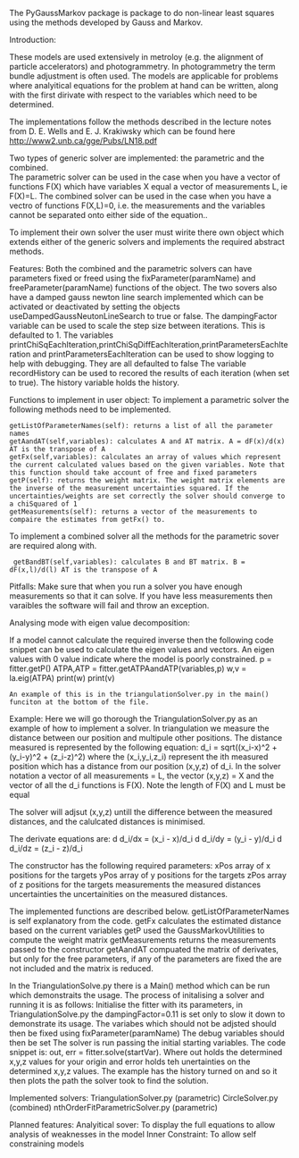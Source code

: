 The PyGaussMarkov package is package to do non-linear least squares using the methods developed by Gauss and Markov.

Introduction:

These models are used extensively in metroloy (e.g. the alignment of particle accelerators) and photogrammetry. In photogrammetry the term bundle adjustment is often used.
The models are applicable for problems where analyitical equations for the problem at hand can be written, along with the first dirivate with respect to the variables which need to be determined.

The implementations follow the methods described in the lecture notes from D. E. Wells and E. J. Krakiwsky which can be found here http://www2.unb.ca/gge/Pubs/LN18.pdf

Two types of generic solver are implemented: the parametric and the combined.  
The parametric solver can be used in the case when you have a vector of functions F(X) which have variables X equal a vector of measurements L, ie F(X)=L.
The combined solver can be used in the case when you have a vectro of functions F(X,L)=0, i.e. the measurements and the variables cannot be separated onto either side of the equation..

To implement their own solver the user must wirite there own object which extends either of the generic solvers and implements the required abstract methods.

Features:
Both the combined and the parametric solvers can have parameters fixed or freed using the fixParameter(paramName) and freeParameter(paramName) functions of the object. 
The two sovers also have a damped gauss newton line search implemented which can be activated or deactivated by setting the objects useDampedGaussNeutonLineSearch to true or false.
The dampingFactor variable can be used to scale the step size between iterations. This is defaulted to 1.
The variables printChiSqEachIteration,printChiSqDiffEachIteration,printParametersEachIteration and printParametersEachIteration can be used to show logging to help with debugging. They are all defaulted to false
The variable recordHistory can be used to recored the results of each iteration (when set to true). The history variable holds the history.

Functions to implement in user object:
To implement a parametric solver the following methods need to be implemented.

    getListOfParameterNames(self): returns a list of all the parameter names
    getAandAT(self,variables): calculates A and AT matrix. A = dF(x)/d(x) AT is the transpose of A
    getFx(self,variables): calculates an array of values which represent the current calculated values based on the given variables. Note that this function should take account of free and fixed parameters
    getP(self): returns the weight matrix. The weight matrix elements are the inverse of the measurement uncertainties squared. If the uncertainties/weights are set correctly the solver should converge to a chiSquared of 1
    getMeasurements(self): returns a vector of the measurements to compaire the estimates from getFx() to.
   
To implement a combined solver all the methods for the parametric sover are required along with.
    
     getBandBT(self,variables): calculates B and BT matrix. B = dF(x,l)/d(l) AT is the transpose of A

Pitfalls:
Make sure that when you run a solver you have enough measurements so that it can solve. If you have less measurements then varaibles the software will fail and throw an exception.

Analysing mode with eigen value decomposition:

If a model cannot calculate the required inverse then the following code snippet can be used to calculate the eigen values and vectors. An eigen values with 0 value indicate where the model is poorly constrained.
    p = fitter.getP() 
    ATPA,ATP = fitter.getATPAandATP(variables,p)
    w,v = la.eig(ATPA)
    print(w)
    print(v)   
    
    An example of this is in the triangulationSolver.py in the main() funciton at the bottom of the file.

Example:
Here we will go thorough the TriangulationSolver.py as an example of how to implement a solver.
In triangulation we measure the distance between our position and multipule other positions. The distance measured is represented by the following equation:
d_i = sqrt((x_i-x)^2 + (y_i-y)^2 + (z_i-z)^2)
where the (x_i,y_i,z_i) represent the ith measured position which has a distance from our position (x,y,z) of d_i.
In the solver notation a vector of all measurements = L, the vector (x,y,z) = X and the vector of all the d_i functions is F(X). Note the length of F(X) and L must be equal

The solver will adjsut (x,y,z) untill the difference between the measured distances, and the calulcated distances is minimised.

The derivate equations are:
d d_i/dx = (x_i - x)/d_i
d d_i/dy = (y_i - y)/d_i
d d_i/dz = (z_i - z)/d_i

The constructor has the following required parameters:
xPos array of x positions for the targets
yPos array of y positions for the targets
zPos array of z positions for the targets
measurements the measured distances
uncertainties the uncertainities on the measured distances.

The implemented functions are described below.
    getListOfParameterNames is self explanatory from the code.
    getFx calculates the estimated distance based on the current variables
    getP used the GaussMarkovUtilities to compute the weight matrix
    getMeasurements returns the measurements passed to the constructor
    getAandAT compuated the matrix of derivates, but only for the free parameters, if any of the parameters are fixed the are not included and the matrix is reduced.

In the TriangulationSolve.py there is a Main() method which can be run which demonstraits the usage. The process of initalising a solver and running it is as follows:
    Initialise the fitter with its parameters, in TriangulationSolve.py the dampingFactor=0.11 is set only to slow it down to demonstrate its usage.
    The variabes which should not be adjsted should then be fixed using fixParameter(paramName)
    The debug variables should then be set
    The solver is run passing the initial starting variables. The code snippet is: out, err = fitter.solve(startVar). Where out holds the determined x,y,z values for your origin and error holds teh unertainties on the determined x,y,z values.
    The example has the history turned on and so it then plots the path the solver took to find the solution.

Implemented solvers:
TriangulationSolver.py (parametric)
CircleSolver.py (combined)
nthOrderFitParametricSolver.py (parametric)

Planned features:
Analyitical sover: To display the full equations to allow analysis of weaknesses in the model
Inner Constraint: To allow self constraining models